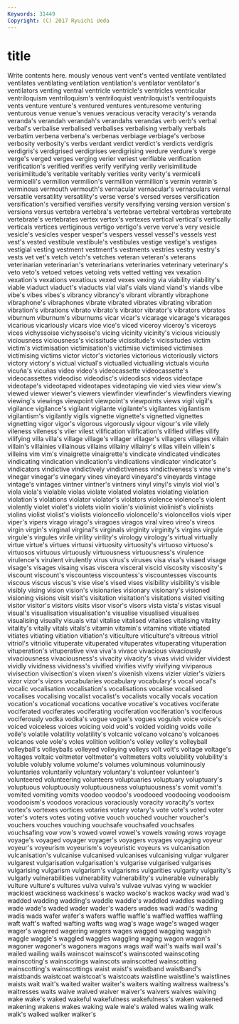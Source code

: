 ```yaml
---
Keywords: 31449 
Copyright: (C) 2017 Ryuichi Ueda
---
```


# title

Write contents here.
mously venous
vent vent's vented ventilate ventilated ventilates ventilating ventilation ventilation's ventilator
ventilator's ventilators venting ventral ventricle ventricle's ventricles ventricular ventriloquism ventriloquism's
ventriloquist ventriloquist's ventriloquists vents venture venture's ventured ventures venturesome venturing
venturous venue venue's venues veracious veracity veracity's veranda veranda's verandah
verandah's verandahs verandas verb verb's verbal verbal's verbalise verbalised verbalises
verbalising verbally verbals verbatim verbena verbena's verbenas verbiage verbiage's verbose
verbosity verbosity's verbs verdant verdict verdict's verdicts verdigris verdigris's verdigrised
verdigrises verdigrising verdure verdure's verge verge's verged verges verging verier
veriest verifiable verification verification's verified verifies verify verifying verily verisimilitude
verisimilitude's veritable veritably verities verity verity's vermicelli vermicelli's vermilion vermilion's
vermillion vermillion's vermin vermin's verminous vermouth vermouth's vernacular vernacular's vernaculars
vernal versatile versatility versatility's verse verse's versed verses versification versification's
versified versifies versify versifying versing version version's versions versus vertebra
vertebra's vertebrae vertebral vertebras vertebrate vertebrate's vertebrates vertex vertex's vertexes
vertical vertical's vertically verticals vertices vertiginous vertigo vertigo's verve verve's
very vesicle vesicle's vesicles vesper vesper's vespers vessel vessel's vessels
vest vest's vested vestibule vestibule's vestibules vestige vestige's vestiges vestigial
vesting vestment vestment's vestments vestries vestry vestry's vests vet vet's
vetch vetch's vetches veteran veteran's veterans veterinarian veterinarian's veterinarians veterinaries
veterinary veterinary's veto veto's vetoed vetoes vetoing vets vetted vetting
vex vexation vexation's vexations vexatious vexed vexes vexing via viability
viability's viable viaduct viaduct's viaducts vial vial's vials viand viand's
viands vibe vibe's vibes vibes's vibrancy vibrancy's vibrant vibrantly vibraphone
vibraphone's vibraphones vibrate vibrated vibrates vibrating vibration vibration's vibrations vibrato
vibrato's vibrator vibrator's vibrators vibratos viburnum viburnum's viburnums vicar vicar's
vicarage vicarage's vicarages vicarious vicariously vicars vice vice's viced viceroy
viceroy's viceroys vices vichyssoise vichyssoise's vicing vicinity vicinity's vicious viciously
viciousness viciousness's vicissitude vicissitude's vicissitudes victim victim's victimisation victimisation's victimise
victimised victimises victimising victims victor victor's victories victorious victoriously victors
victory victory's victual victual's victualled victualling victuals vicuña vicuña's vicuñas
video video's videocassette videocassette's videocassettes videodisc videodisc's videodiscs videos videotape
videotape's videotaped videotapes videotaping vie vied vies view view's viewed
viewer viewer's viewers viewfinder viewfinder's viewfinders viewing viewing's viewings viewpoint
viewpoint's viewpoints views vigil vigil's vigilance vigilance's vigilant vigilante vigilante's
vigilantes vigilantism vigilantism's vigilantly vigils vignette vignette's vignetted vignettes vignetting
vigor vigor's vigorous vigorously vigour vigour's vile vilely vileness vileness's
viler vilest vilification vilification's vilified vilifies vilify vilifying villa villa's
village village's villager villager's villagers villages villain villain's villainies villainous
villains villainy villainy's villas villein villein's villeins vim vim's vinaigrette
vinaigrette's vindicate vindicated vindicates vindicating vindication vindication's vindications vindicator vindicator's
vindicators vindictive vindictively vindictiveness vindictiveness's vine vine's vinegar vinegar's vinegary
vines vineyard vineyard's vineyards vintage vintage's vintages vintner vintner's vintners
vinyl vinyl's vinyls viol viol's viola viola's violable violas violate
violated violates violating violation violation's violations violator violator's violators violence
violence's violent violently violet violet's violets violin violin's violinist violinist's
violinists violins violist violist's violists violoncello violoncello's violoncellos viols viper
viper's vipers virago virago's viragoes viragos viral vireo vireo's vireos
virgin virgin's virginal virginal's virginals virginity virginity's virgins virgule virgule's
virgules virile virility virility's virology virology's virtual virtually virtue virtue's
virtues virtuosi virtuosity virtuosity's virtuoso virtuoso's virtuosos virtuous virtuously virtuousness
virtuousness's virulence virulence's virulent virulently virus virus's viruses visa visa's
visaed visage visage's visages visaing visas viscera visceral viscid viscosity
viscosity's viscount viscount's viscountess viscountess's viscountesses viscounts viscous viscus viscus's
vise vise's vised vises visibility visibility's visible visibly vising vision
vision's visionaries visionary visionary's visioned visioning visions visit visit's visitation
visitation's visitations visited visiting visitor visitor's visitors visits visor visor's
visors vista vista's vistas visual visual's visualisation visualisation's visualise visualised
visualises visualising visually visuals vital vitalise vitalised vitalises vitalising vitality
vitality's vitally vitals vitals's vitamin vitamin's vitamins vitiate vitiated vitiates
vitiating vitiation vitiation's viticulture viticulture's vitreous vitriol vitriol's vitriolic vituperate
vituperated vituperates vituperating vituperation vituperation's vituperative viva viva's vivace vivacious
vivaciously vivaciousness vivaciousness's vivacity vivacity's vivas vivid vivider vividest vividly
vividness vividness's vivified vivifies vivify vivifying viviparous vivisection vivisection's vixen
vixen's vixenish vixens vizier vizier's viziers vizor vizor's vizors vocabularies
vocabulary vocabulary's vocal vocal's vocalic vocalisation vocalisation's vocalisations vocalise vocalised
vocalises vocalising vocalist vocalist's vocalists vocally vocals vocation vocation's vocational
vocations vocative vocative's vocatives vociferate vociferated vociferates vociferating vociferation vociferation's
vociferous vociferously vodka vodka's vogue vogue's vogues voguish voice voice's
voiced voiceless voices voicing void void's voided voiding voids voile
voile's volatile volatility volatility's volcanic volcano volcano's volcanoes volcanos vole
vole's voles volition volition's volley volley's volleyball volleyball's volleyballs volleyed
volleying volleys volt volt's voltage voltage's voltages voltaic voltmeter voltmeter's
voltmeters volts volubility volubility's voluble volubly volume volume's volumes voluminous
voluminously voluntaries voluntarily voluntary voluntary's volunteer volunteer's volunteered volunteering volunteers
voluptuaries voluptuary voluptuary's voluptuous voluptuously voluptuousness voluptuousness's vomit vomit's vomited
vomiting vomits voodoo voodoo's voodooed voodooing voodooism voodooism's voodoos voracious
voraciously voracity voracity's vortex vortex's vortexes vortices votaries votary votary's
vote vote's voted voter voter's voters votes voting votive vouch
vouched voucher voucher's vouchers vouches vouching vouchsafe vouchsafed vouchsafes vouchsafing
vow vow's vowed vowel vowel's vowels vowing vows voyage voyage's
voyaged voyager voyager's voyagers voyages voyaging voyeur voyeur's voyeurism voyeurism's
voyeuristic voyeurs vs vulcanisation vulcanisation's vulcanise vulcanised vulcanises vulcanising vulgar
vulgarer vulgarest vulgarisation vulgarisation's vulgarise vulgarised vulgarises vulgarising vulgarism vulgarism's
vulgarisms vulgarities vulgarity vulgarity's vulgarly vulnerabilities vulnerability vulnerability's vulnerable vulnerably
vulture vulture's vultures vulva vulva's vulvae vulvas vying w wackier
wackiest wackiness wackiness's wacko wacko's wackos wacky wad wad's wadded
wadding wadding's waddle waddle's waddled waddles waddling wade wade's waded
wader wader's waders wades wadi wadi's wading wadis wads wafer
wafer's wafers waffle waffle's waffled waffles waffling waft waft's wafted
wafting wafts wag wag's wage wage's waged wager wager's wagered
wagering wagers wages wagged wagging waggish waggle waggle's waggled waggles
waggling waging wagon wagon's wagoner wagoner's wagoners wagons wags waif
waif's waifs wail wail's wailed wailing wails wainscot wainscot's wainscoted
wainscoting wainscoting's wainscotings wainscots wainscotted wainscotting wainscotting's wainscottings waist waist's
waistband waistband's waistbands waistcoat waistcoat's waistcoats waistline waistline's waistlines waists
wait wait's waited waiter waiter's waiters waiting waitress waitress's waitresses
waits waive waived waiver waiver's waivers waives waiving wake wake's
waked wakeful wakefulness wakefulness's waken wakened wakening wakens wakes waking
wale wale's waled wales waling walk walk's walked walker walker's
